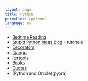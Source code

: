 ```yaml
---
layout: page
title: Python
permalink: /python/
language: en
---
```


* [Bedtime Reading](bedtime)
* [Stupid Python Ideas Blog][stupid] - tutorials
* [Decorators](decorators)
* [Django](django)
* [itertools](itertools)
* [Books](learningpython5ed)
* [Quotes](quotes)
* [Python and Oracle)(pyora)


[stupid]: http://stupidpythonideas.blogspot.com/search/label/tutorial

